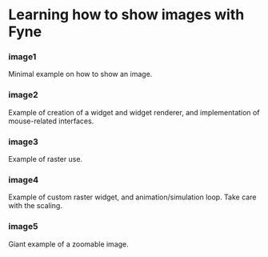 # Learning how to show images with Fyne

### image1

Minimal example on how to show an image.

### image2

Example of creation of a widget and widget renderer,
and implementation of mouse-related interfaces.

### image3

Example of raster use.

### image4

Example of custom raster widget, and animation/simulation loop.
Take care with the scaling.

### image5

Giant example of a zoomable image.

